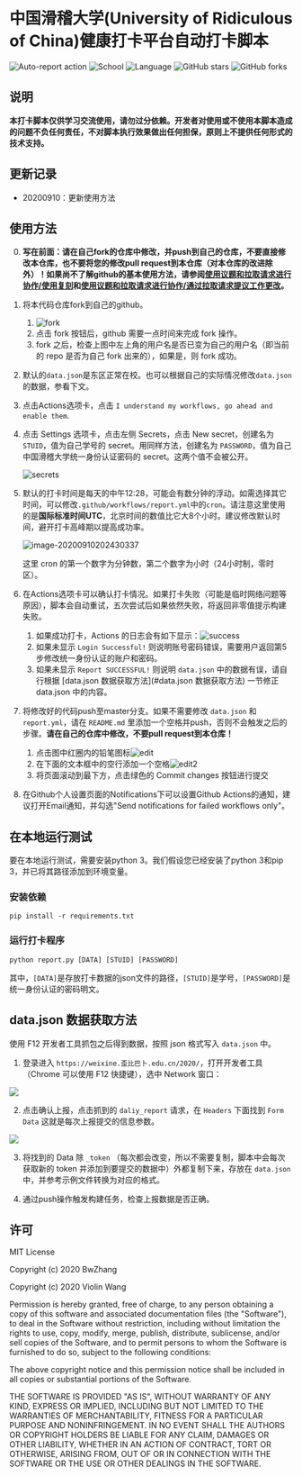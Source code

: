 # 中国滑稽大学(University of Ridiculous of China)健康打卡平台自动打卡脚本

![Auto-report action](https://github.com/TowardtheStars/URC-ncov-AutoReport/workflows/Auto-report%20action/badge.svg?branch=master&event=schedule)
![School](https://img.shields.io/badge/School-URC-blue.svg)
![Language](https://img.shields.io/badge/language-Python3-yellow.svg)
![GitHub stars](https://img.shields.io/github/stars/TowardtheStars/URC-ncov-AutoReport)
![GitHub forks](https://img.shields.io/github/forks/TowardtheStars/URC-ncov-AutoReport)


## 说明

**本打卡脚本仅供学习交流使用，请勿过分依赖。开发者对使用或不使用本脚本造成的问题不负任何责任，不对脚本执行效果做出任何担保，原则上不提供任何形式的技术支持。**

## 更新记录

- 20200910：更新使用方法

## 使用方法

0. **写在前面：请在自己fork的仓库中修改，并push到自己的仓库，不要直接修改本仓库，也不要将您的修改pull request到本仓库（对本仓库的改进除外）！如果尚不了解github的基本使用方法，请参阅[使用议题和拉取请求进行协作/使用复刻](https://docs.github.com/cn/github/collaborating-with-issues-and-pull-requests/working-with-forks)和[使用议题和拉取请求进行协作/通过拉取请求提议工作更改](https://docs.github.com/cn/github/collaborating-with-issues-and-pull-requests/proposing-changes-to-your-work-with-pull-requests)。**

1. 将本代码仓库fork到自己的github。

   1. ![fork](README.assets/fork.png)
   2. 点击 fork 按钮后，github 需要一点时间来完成 fork 操作。
   3. fork 之后，检查上图中左上角的用户名是否已变为自己的用户名（即当前的 repo 是否为自己 fork 出来的），如果是，则 fork 成功。

2. 默认的`data.json`是东区正常在校。也可以根据自己的实际情况修改`data.json`的数据，参看下文。

3. 点击Actions选项卡，点击 `I understand my workflows, go ahead and enable them`.

4. 点击 Settings 选项卡，点击左侧 Secrets，点击 New secret，创建名为 `STUID`，值为自己学号的 secret。用同样方法，创建名为 `PASSWORD`，值为自己中国滑稽大学统一身份认证密码的 secret。这两个值不会被公开。

   ![secrets](imgs/image-20200826215037042.png)

5. 默认的打卡时间是每天的中午12:28，可能会有数分钟的浮动。如需选择其它时间，可以修改`.github/workflows/report.yml`中的`cron`。请注意这里使用的是**国际标准时间UTC**，北京时间的数值比它大8个小时。建议修改默认时间，避开打卡高峰期以提高成功率。
 
   ![image-20200910202430337](imgs/cron.png)

   这里 cron 的第一个数字为分钟数，第二个数字为小时（24小时制，零时区）。

6. 在Actions选项卡可以确认打卡情况。如果打卡失败（可能是临时网络问题等原因），脚本会自动重试，五次尝试后如果依然失败，将返回非零值提示构建失败。

   1. 如果成功打卡，Actions 的日志会有如下显示：![success](imgs/success.png)
   2. 如果未显示 `Login Successful!` 则说明账号密码错误，需要用户返回第5步修改统一身份认证的账户和密码。
   3. 如果未显示 `Report SUCCESSFUL!` 则说明 `data.json` 中的数据有误，请自行根据 [data.json 数据获取方法](#data.json 数据获取方法) 一节修正 data.json 中的内容。

7. 将修改好的代码push至master分支。如果不需要修改 `data.json` 和 `report.yml`，请在 `README.md` 里添加一个空格并push，否则不会触发之后的步骤。**请在自己的仓库中修改，不要pull request到本仓库！**

   1. 点击图中红圈内的铅笔图标![edit](README.assets/edit-1599742597991.png)
   2. 在下面的文本框中的空行添加一个空格![edit2](README.assets/edit2.png)
   3. 将页面滚动到最下方，点击绿色的 Commit changes 按钮进行提交

8. 在Github个人设置页面的Notifications下可以设置Github Actions的通知，建议打开Email通知，并勾选"Send notifications for failed workflows only"。

## 在本地运行测试

要在本地运行测试，需要安装python 3。我们假设您已经安装了python 3和pip 3，并已将其路径添加到环境变量。

### 安装依赖

```shell
pip install -r requirements.txt
```

### 运行打卡程序

```shell
python report.py [DATA] [STUID] [PASSWORD]
```
其中，`[DATA]`是存放打卡数据的json文件的路径，`[STUID]`是学号，`[PASSWORD]`是统一身份认证的密码明文。

## data.json 数据获取方法

使用 F12 开发者工具抓包之后得到数据，按照 json 格式写入 `data.json` 中。

1. 登录进入 `https://weixine.歪比巴卜.edu.cn/2020/`，打开开发者工具（Chrome 可以使用 F12 快捷键），选中 Network 窗口：

![](./imgs/1.png)

2. 点击确认上报，点击抓到的 `daliy_report` 请求，在 `Headers` 下面找到 `Form Data` 这就是每次上报提交的信息参数。

![](./imgs/2.png)

3. 将找到的 Data 除 `_token` （每次都会改变，所以不需要复制，脚本中会每次获取新的 token 并添加到要提交的数据中）外都复制下来，存放在 `data.json` 中，并参考示例文件转换为对应的格式。

4. 通过push操作触发构建任务，检查上报数据是否正确。

## 许可

MIT License

Copyright (c) 2020 BwZhang

Copyright (c) 2020 Violin Wang

Permission is hereby granted, free of charge, to any person obtaining a copy
of this software and associated documentation files (the "Software"), to deal
in the Software without restriction, including without limitation the rights
to use, copy, modify, merge, publish, distribute, sublicense, and/or sell
copies of the Software, and to permit persons to whom the Software is
furnished to do so, subject to the following conditions:

The above copyright notice and this permission notice shall be included in all
copies or substantial portions of the Software.

THE SOFTWARE IS PROVIDED "AS IS", WITHOUT WARRANTY OF ANY KIND, EXPRESS OR
IMPLIED, INCLUDING BUT NOT LIMITED TO THE WARRANTIES OF MERCHANTABILITY,
FITNESS FOR A PARTICULAR PURPOSE AND NONINFRINGEMENT. IN NO EVENT SHALL THE
AUTHORS OR COPYRIGHT HOLDERS BE LIABLE FOR ANY CLAIM, DAMAGES OR OTHER
LIABILITY, WHETHER IN AN ACTION OF CONTRACT, TORT OR OTHERWISE, ARISING FROM,
OUT OF OR IN CONNECTION WITH THE SOFTWARE OR THE USE OR OTHER DEALINGS IN THE
SOFTWARE.


